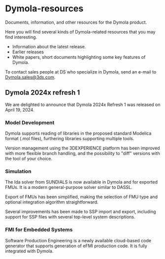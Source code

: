 # Dymola-resources
Documents, information, and other resources for the Dymola product.

Here you will find several kinds of Dymola-related resources that you may find interesting.
- Information about the latest release.
- Earlier releases
- White papers, short documents highlighting some key features of Dymola.

To contact sales people at DS who specialize in Dymola, send an e-mail to Dymola.sales@3ds.com.

## Dymola 2024x refresh 1
We are delighted to announce that Dymola 2024x Refresh 1 was released on April 19, 2024.

### Model Development
Dymola supports reading of libraries in the proposed standard Modelica format (.mol files),
furthering libraries supporting multiple tools.

Version management using the 3DEXPERIENCE platform has been improved with more flexible branch
handling, and the possibility to "diff" versions with the tool of your choice.

### Simulation
The Ida solver from SUNDIALS is now available in Dymola and for exported FMUs. It is a modern
general-purpose solver similar to DASSL.

Export of FMUs has been simplified, making the selection of FMU type and optional integration
algorithm straightforward. 

Several improvements has been made to SSP import and export, including support for SSP files
with several top-level system descriptions.

### FMI for Embedded Systems
Software Production Engineering is a newly available cloud-based code generator that supports
generation of eFMI production code. It is fully integrated with Dymola.
